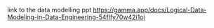 link to the data modelling ppt
https://gamma.app/docs/Logical-Data-Modeling-in-Data-Engineering-54flfy70w42i1oi
